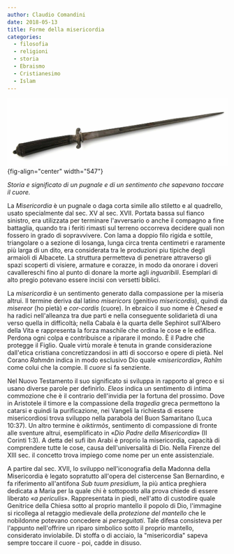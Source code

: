 ```yaml
---
author: Claudio Comandini
date: 2018-05-13
title: Forme della misericordia
categories:
  - filosofia
  - religioni
  - storia
  - Ebraismo
  - Cristianesimo
  - Islam
---
```


![](images/misericorde.jpg){fig-align="center" width="547"}

*Storia e significato di un pugnale e di un sentimento che sapevano toccare il cuore.*

La *Misericordia* è un pugnale o daga corta simile allo stiletto e al quadrello, usato specialmente dal sec. XV al sec. XVII. Portata bassa sul fianco sinistro, era utilizzata per terminare l'avversario o anche il compagno a fine battaglia, quando tra i feriti rimasti sul terreno occorreva decidere quali non fossero in grado di sopravvivere. Con lama a doppio filo rigida e sottile, triangolare o a sezione di losanga, lunga circa trenta centimetri e raramente più larga di un dito, era considerata tra le produzioni piu tipiche degli armaioli di Albacete. La struttura permetteva di penetrare attraverso gli spazi scoperti di visiere, armature e corazze, in modo da onorare i doveri cavallereschi fino al punto di donare la morte agli *inguaribili*. Esemplari di alto pregio potevano essere incisi con versetti biblici.

La *misericordia* è un sentimento generato dalla compassione per la miseria altrui. Il termine deriva dal latino *misericors* (genitivo *misericordis*), quindi da *misereor* (ho pietà) e *cor-cordis* (cuore). In ebraico il suo nome è *Chesed* e ha radici nell'alleanza tra due parti e nella conseguente solidarietà di una verso quella in difficoltà; nella Cabala è la quarta delle Sephirot sull'Albero della Vita e rappresenta la forza maschile che ordina le cose e le edifica. Perdona ogni colpa e contribuisce a riparare il mondo. È il Padre che protegge il Figlio. Quale virtù morale è tenuta in grande considerazione dall'etica cristiana concretizzandosi in atti di soccorso e opere di pietà. Nel Corano *Rahmân* indica in modo esclusivo Dio quale «*misericordia*», *Rahîm* come colui che la compie. Il *cuore* si fa senziente. 

Nel Nuovo Testamento il suo significato si sviluppa in rapporto al greco e si usano diverse parole per definirlo. *Eleos* indica un sentimento di intima commozione che è il contrario dell'invidia per la fortuna del prossimo. Dove in Aristotele il timore e la compassione della *tragedia* greca permettono la catarsi e quindi la purificazione, nei Vangeli la richiesta di essere misericordiosi trova sviluppo nella parabola del Buon Samaritano (Luca 10:37). Un altro termine è *oiktirmòs*, sentimento di compassione di fronte alle sventure altrui, esemplificato in «*Dio Padre della Misericordia*» (II Corinti 1:3). A detta del sufi ibn Arabi è proprio la misericordia, capacità di comprendere tutte le cose, causa dell'universalità di Dio. Nella Firenze del XIII sec. il concetto trova impiego come nome per un ente assistenziale.

A partire dal sec. XVII, lo sviluppo nell'iconografia della Madonna della Misericordia è legato sopratutto all'opera del cistercense San Bernardino, e fa riferimento all'antifona *Sub tuum presidium*, la più antica preghiera dedicata a Maria per la quale chi è sottoposto alla prova chiede di essere liberato «*a periculis*». Rappresentata in piedi, nell'atto di custodire quale Genitrice della Chiesa sotto al proprio mantello il popolo di Dio, l'immagine si ricollega al retaggio medievale della *protezione del mantello* che le nobildonne potevano concedere ai *perseguitati*. Tale difesa consisteva per l'appunto nell'offrire un riparo simbolico sotto il proprio mantello, considerato inviolabile. Di stoffa o di acciaio, la "misericordia" sapeva sempre toccare il cuore - poi, cadde in disuso.
